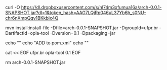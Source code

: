 curl -O https://dl.dropboxusercontent.com/s/nl74m3xfumua16a/arch-0.0.1-SNAPSHOT.jar?dl=1&token_hash=AAG7LQjRp046uL37Yb6h_s0NU-chr6nXmpQqv1BKkblx4Q

mvn install:install-file -Dfile=arch-0.0.1-SNAPSHOT.jar -DgroupId=ufpr.br -DartifactId=opla-tool -Dversion=0.1 -Dpackaging=jar


echo ""
echo "ADD to pom.xml"
echo ""
 
cat  << EOF
<dependency>
<groupId>ufpr.br</groupId>
<artifactId>opla-tool</artifactId>
<version>0.1</version>
</dependency>
EOF

rm arch-0.0.1-SNAPSHOT.jar